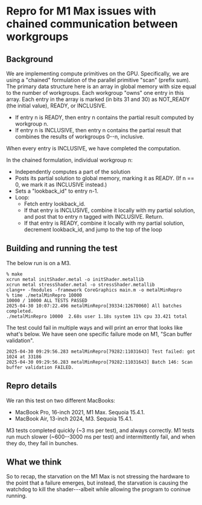 # Repro for M1 Max issues with chained communication between workgroups

## Background

We are implementing compute primitives on the GPU. Specifically, we are using a "chained" formulation of the parallel primitive "scan" (prefix sum). The primary data structure here is an array in global memory with size equal to the number of workgroups. Each workgroup "owns" one entry in this array. Each entry in the array is marked (in bits 31 and 30) as NOT_READY (the initial value), READY, or INCLUSIVE.

- If entry n is READY, then entry n contains the partial result computed by workgroup n.
- If entry n is INCLUSIVE, then entry n contains the partial result that combines the results of workgroups 0--n, inclusive.

When every entry is INCLUSIVE, we have completed the computation.

In the chained formulation, individual workgroup n:

- Independently computes a part of the solution
- Posts its partial solution to global memory, marking it as READY. (If n == 0, we mark it as INCLUSIVE instead.)
- Sets a "lookback_id" to entry n-1.
- Loop:
  - Fetch entry lookback_id.
  - If that entry is INCLUSIVE, combine it locally with my partial solution, and post that to entry n tagged with INCLUSIVE. Return.
  - If that entry is READY, combine it locally with my partial solution, decrement lookback_id, and jump to the top of the loop

## Building and running the test

The below run is on a M3.

```
% make
xcrun metal initShader.metal -o initShader.metallib
xcrun metal stressShader.metal -o stressShader.metallib
clang++ -fmodules -framework CoreGraphics main.m -o metalMinRepro
% time ./metalMinRepro 10000
10000 / 10000 ALL TESTS PASSED
2025-04-30 10:07:22.496 metalMinRepro[39334:12670060] All batches completed.
./metalMinRepro 10000  2.68s user 1.18s system 11% cpu 33.421 total
```

The test could fail in multiple ways and will print an error that looks like what's below. We have seen one specific failure mode on M1, "Scan buffer validation".

```
2025-04-30 09:29:56.283 metalMinRepro[79282:11031643] Test failed: got 1024 at 33186
2025-04-30 09:29:56.283 metalMinRepro[79282:11031643] Batch 146: Scan buffer validation FAILED.
```

## Repro details

We ran this test on two different MacBooks:

- MacBook Pro, 16-inch 2021, M1 Max. Sequoia 15.4.1.
- MacBook Air, 13-inch 2024, M3. Sequoia 15.4.1.

M3 tests completed quickly (~3 ms per test), and always correctly.
M1 tests run much slower (~600--3000 ms per test) and intermittently fail, and when they do, they fail in bunches.

## What we think

So to recap, the starvation on the M1 Max is not stressing the hardware to the point that a failure emerges, but instead, the starvation is causing the watchdog to kill the shader---albeit while allowing the program to coninue running.
